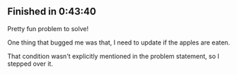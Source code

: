 ## Finished in 0:43:40

Pretty fun problem to solve!

One thing that bugged me was that, I need to update if the apples are eaten.

That condition wasn't explicitly mentioned in the problem statement, so I stepped over it.
